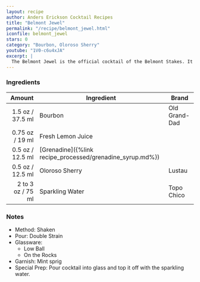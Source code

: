 ```yaml
---
layout: recipe
author: Anders Erickson Cocktail Recipes
title: "Belmont Jewel"
permalink: "/recipe/belmont_jewel.html"
iconfile: belmont_jewel
stars: 0
category: "Bourbon, Oloroso Sherry"
youtube: "1V0-c6u4xJA"
excerpt: |
  The Belmont Jewel is the official cocktail of the Belmont Stakes. It's a refreshing and fruity drink that's perfect for summer.
---
```


### Ingredients

|    Amount | Ingredient                                      | Brand         |
| --------: | ----------------------------------------------- | ------------- |
|    1.5 oz / 37.5 ml | Bourbon                                         | Old Grand-Dad |
|   0.75 oz / 19 ml | Fresh Lemon Juice                               |
|    0.5 oz / 12.5 ml | [Grenadine]({%link recipe_processed/grenadine_syrup.md%}) |
|    0.5 oz / 12.5 ml | Oloroso Sherry                                  | Lustau        |
| 2 to 3 oz / 75 ml | Sparkling Water                                 | Topo Chico    |

### Notes

- Method: Shaken
- Pour: Double Strain
- Glassware:
  - Low Ball
  - On the Rocks
- Garnish: Mint sprig
- Special Prep: Pour cocktail into glass and top it off with the sparkling water.
